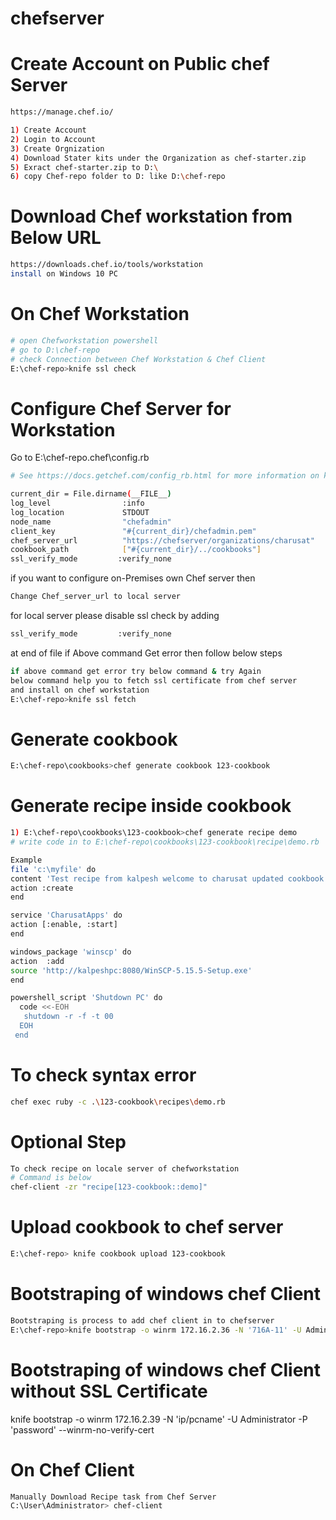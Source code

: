 # chefserver
# Create Account on  Public chef Server

```bash
https://manage.chef.io/
````
```bash
1) Create Account
2) Login to Account
3) Create Orgnization
4) Download Stater kits under the Organization as chef-starter.zip
5) Exract chef-starter.zip to D:\
6) copy Chef-repo folder to D: like D:\chef-repo
````

# Download Chef workstation from Below URL
```bash
https://downloads.chef.io/tools/workstation
install on Windows 10 PC
````
# On Chef Workstation
```bash
# open Chefworkstation powershell
# go to D:\chef-repo
# check Connection between Chef Workstation & Chef Client
E:\chef-repo>knife ssl check
````
# Configure Chef Server for Workstation
Go to E:\chef-repo\.chef\config.rb

```bash
# See https://docs.getchef.com/config_rb.html for more information on knife configuration options

current_dir = File.dirname(__FILE__)
log_level                :info
log_location             STDOUT
node_name                "chefadmin"
client_key               "#{current_dir}/chefadmin.pem"
chef_server_url          "https://chefserver/organizations/charusat"
cookbook_path            ["#{current_dir}/../cookbooks"]
ssl_verify_mode			:verify_none
````
if you want to configure on-Premises own Chef server then
```bash
Change Chef_server_url to local server 
````
for local server please disable ssl check by adding
```bash
ssl_verify_mode			:verify_none
````
at end of file
if Above command Get error then follow below steps

```bash
if above command get error try below command & try Again
below command help you to fetch ssl certificate from chef server
and install on chef workstation
E:\chef-repo>knife ssl fetch
````

# Generate cookbook
```bash
E:\chef-repo\cookbooks>chef generate cookbook 123-cookbook
````

# Generate recipe inside cookbook

```bash
1) E:\chef-repo\cookbooks\123-cookbook>chef generate recipe demo
# write code in to E:\chef-repo\cookbooks\123-cookbook\recipe\demo.rb

Example
file 'c:\myfile' do
content 'Test recipe from kalpesh welcome to charusat updated cookbook'
action :create
end

service 'CharusatApps' do
action [:enable, :start]
end

windows_package 'winscp' do
action	:add
source 'http://kalpeshpc:8080/WinSCP-5.15.5-Setup.exe'
end

powershell_script 'Shutdown PC' do
  code <<-EOH
   shutdown -r -f -t 00
  EOH
 end


````

# To check syntax error
```bash
chef exec ruby -c .\123-cookbook\recipes\demo.rb
````

# Optional Step
```bash
To check recipe on locale server of chefworkstation
# Command is below
chef-client -zr "recipe[123-cookbook::demo]"
````

# Upload cookbook to chef server
```bash
E:\chef-repo> knife cookbook upload 123-cookbook
````

# Bootstraping of windows chef Client

```bash
Bootstraping is process to add chef client in to chefserver
E:\chef-repo>knife bootstrap -o winrm 172.16.2.36 -N '716A-11' -U Administrator -P 'password'
````

# Bootstraping of windows chef Client without SSL Certificate
knife bootstrap -o winrm 172.16.2.39 -N 'ip/pcname' -U Administrator -P 'password' --winrm-no-verify-cert

# On Chef Client
```bash
Manually Download Recipe task from Chef Server
C:\User\Administrator> chef-client
````


